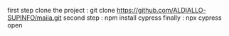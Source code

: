 first step clone the project : git clone https://github.com/ALDIALLO-SUPINFO/maiia.git
second step : npm install cypress 
finally : npx cypress open 
